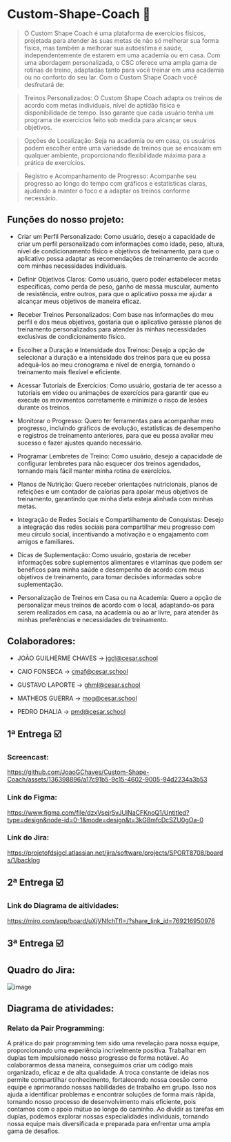 # Custom-Shape-Coach 💪

> O Custom Shape Coach é uma plataforma de exercícios físicos, projetada para atender às suas metas de não só melhorar sua forma física, mas também a melhorar sua autoestima e saúde, independentemente de estarem em uma academia ou em casa. Com uma abordagem personalizada, o CSC oferece uma ampla gama de rotinas de treino, adaptadas tanto para você treinar em uma academia ou no conforto do seu lar. Com o Custom Shape Coach você desfrutará de:

> Treinos Personalizados: O Custom Shape Coach adapta os treinos de acordo com metas individuais, nível de aptidão física e disponibilidade de tempo. Isso garante que cada usuário tenha um programa de exercícios feito sob medida para alcançar seus objetivos.

> Opções de Localização: Seja na academia ou em casa, os usuários podem escolher entre uma variedade de treinos que se encaixam em qualquer ambiente, proporcionando flexibilidade máxima para a prática de exercícios.

> Registro e Acompanhamento de Progresso: Acompanhe seu progresso ao longo do tempo com gráficos e estatísticas claras, ajudando a manter o foco e a adaptar os treinos conforme necessário.

## Funções do nosso projeto:

- Criar um Perfil Personalizado: Como usuário, desejo a capacidade de criar um perfil personalizado com informações como idade, peso, altura, nível de condicionamento físico e objetivos de treinamento, para que o aplicativo possa adaptar as recomendações de treinamento de acordo com minhas necessidades individuais.

- Definir Objetivos Claros: Como usuário, quero poder estabelecer metas específicas, como perda de peso, ganho de massa muscular, aumento de resistência, entre outros, para que o aplicativo possa me ajudar a alcançar meus objetivos de maneira eficaz.

- Receber Treinos Personalizados: Com base nas informações do meu perfil e dos meus objetivos, gostaria que o aplicativo gerasse planos de treinamento personalizados para atender às minhas necessidades exclusivas de condicionamento físico.

- Escolher a Duração e Intensidade dos Treinos: Desejo a opção de selecionar a duração e a intensidade dos treinos para que eu possa adequá-los ao meu cronograma e nível de energia, tornando o treinamento mais flexível e eficiente.

- Acessar Tutoriais de Exercícios: Como usuário, gostaria de ter acesso a tutoriais em vídeo ou animações de exercícios para garantir que eu execute os movimentos corretamente e minimize o risco de lesões durante os treinos.

- Monitorar o Progresso: Quero ter ferramentas para acompanhar meu progresso, incluindo gráficos de evolução, estatísticas de desempenho e registros de treinamento anteriores, para que eu possa avaliar meu sucesso e fazer ajustes quando necessário.

- Programar Lembretes de Treino: Como usuário, desejo a capacidade de configurar lembretes para não esquecer dos treinos agendados, tornando mais fácil manter minha rotina de exercícios.

- Planos de Nutrição: Quero receber orientações nutricionais, planos de refeições e um contador de calorias para apoiar meus objetivos de treinamento, garantindo que minha dieta esteja alinhada com minhas metas.

- Integração de Redes Sociais e Compartilhamento de Conquistas: Desejo a integração das redes sociais para compartilhar meu progresso com meu círculo social, incentivando a motivação e o engajamento com amigos e familiares.

- Dicas de Suplementação: Como usuário, gostaria de receber informações sobre suplementos alimentares e vitaminas que podem ser benéficos para minha saúde e desempenho de acordo com meus objetivos de treinamento, para tomar decisões informadas sobre suplementação.

- Personalização de Treinos em Casa ou na Academia: Quero a opção de personalizar meus treinos de acordo com o local, adaptando-os para serem realizados em casa, na academia ou ao ar livre, para atender às minhas preferências e necessidades de treinamento.

## Colaboradores: 

- JOÃO GUILHERME CHAVES -> jgcl@cesar.school

- CAIO FONSECA -> cmaf@cesar.school

- GUSTAVO LAPORTE -> ghml@cesar.school

- MATHEOS GUERRA -> mog@cesar.school

- PEDRO DHALIA -> pmd@cesar.school

## 1ª Entrega ☑️

### Screencast:

https://github.com/JoaoGChaves/Custom-Shape-Coach/assets/136398896/a17c91b5-9c15-4602-9005-94d2234a3b53

### Link do Figma:

https://www.figma.com/file/dzxVsejr5vJUlNaCFKnoQ1/Untitled?type=design&node-id=0-1&mode=design&t=3kG8mfcDcSZU0gOa-0

### Link do Jira: 

https://projetofdsjgcl.atlassian.net/jira/software/projects/SPORT8708/boards/1/backlog

## 2ª Entrega ☑️

### Link do Diagrama de aitividades: 

https://miro.com/app/board/uXjVNfchTfI=/?share_link_id=769216950976


## 3ª Entrega ☑️

## Quadro do Jira:

![image](https://github.com/JoaoGChaves/Custom-Shape-Coach/assets/136398896/2f33baf8-953e-4317-b6bc-83b335a85594)

## Diagrama de atividades:




### Relato da Pair Programming:

A prática do pair programming tem sido uma revelação para nossa equipe, proporcionando uma experiência incrivelmente positiva. Trabalhar em duplas tem impulsionado nosso progresso de forma notável. Ao colaborarmos dessa maneira, conseguimos criar um código mais organizado, eficaz e de alta qualidade. A troca constante de ideias nos permite compartilhar conhecimento, fortalecendo nossa coesão como equipe e aprimorando nossas habilidades de trabalho em grupo. Isso nos ajuda a identificar problemas e encontrar soluções de forma mais rápida, tornando nosso processo de desenvolvimento mais eficiente, pois contamos com o apoio mútuo ao longo do caminho. Ao dividir as tarefas em duplas, podemos explorar nossas especialidades individuais, tornando nossa equipe mais diversificada e preparada para enfrentar uma ampla gama de desafios.
